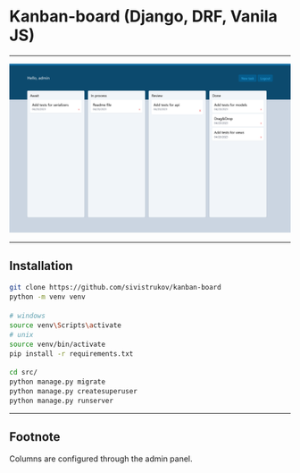 # Kanban-board (Django, DRF, Vanila JS)

____
![board_example](board_example.png)
____

## Installation

```bash
git clone https://github.com/sivistrukov/kanban-board
python -m venv venv

# windows
source venv\Scripts\activate 
# unix
source venv/bin/activate
pip install -r requirements.txt

cd src/
python manage.py migrate
python manage.py createsuperuser
python manage.py runserver
```

____

## Footnote

Columns are configured through the admin panel.
